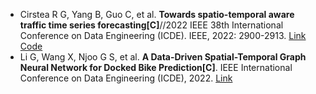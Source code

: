 * Cirstea R G, Yang B, Guo C, et al. <b>Towards spatio-temporal aware traffic time series forecasting[C]</b>//2022 IEEE 38th International Conference on Data Engineering (ICDE). IEEE, 2022: 2900-2913. [Link](https://ieeexplore.ieee.org/abstract/document/9835586/) [Code](https://github.com/razvanc92/ST-WA)
* Li G, Wang X, Njoo G S, et al. <b>A Data-Driven Spatial-Temporal Graph Neural Network for Docked Bike Prediction[C]</b>. IEEE International Conference on Data Engineering (ICDE), 2022. [Link](https://guanyaoli.github.io/files/STGNN-DJD-0110.pdf)
